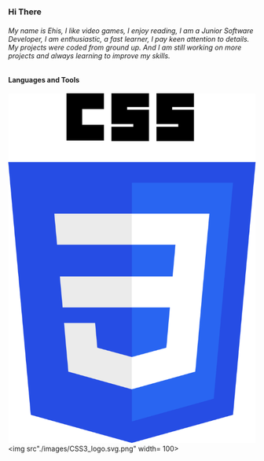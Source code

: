 ### Hi There

###### My name is Ehis, I like video games, I enjoy reading, I am a Junior Software Developer, I am enthusiastic, a fast learner, I pay keen attention to details. My projects were coded from ground up. And I am still working on more projects and always learning to improve my skills.

#### Languages and Tools
![](./images/CSS3_logo.svg.png)
<img src"./images/CSS3_logo.svg.png" width= 100>
